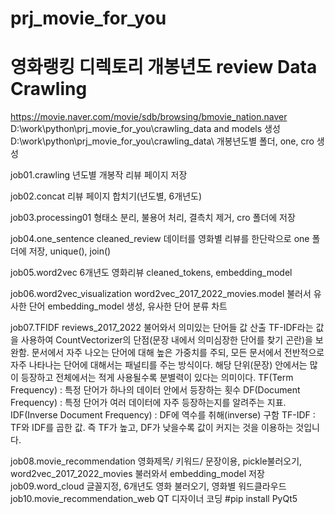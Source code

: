 # prj_movie_for_you
# 영화랭킹 디렉토리 개봉년도 review Data Crawling
https://movie.naver.com/movie/sdb/browsing/bmovie_nation.naver 
D:\work\python\prj_movie_for_you\crawling_data and models 생성
D:\work\python\prj_movie_for_you\crawling_data\ 개봉년도별 폴더, one, cro 생성

job01.crawling 년도별 개봉작 리뷰 페이지 저장

job02.concat 리뷰 페이지 합치기(년도별, 6개년도)

job03.processing01 형태소 분리, 불용어 처리, 결측치 제거, cro 폴더에 저장

job04.one_sentence cleaned_review 데이터를 영화별 리뷰를 한단락으로 one 폴더에 저장, unique(), join()

job05.word2vec  6개년도 영화리뷰 cleaned_tokens, embedding_model

job06.word2vec_visualization word2vec_2017_2022_movies.model 불러서 유사한 단어 embedding_model 생성, 유사한 단어 분류 차트 

job07.TFIDF reviews_2017_2022 불어와서 의미있는 단어들 값 산출
TF-IDF라는 값을 사용하여 CountVectorizer의 단점(문장 내에서 의미심장한 단어를 찾기 곤란)을 보완함.
문서에서 자주 나오는 단어에 대해 높은 가중치를 주되, 모든 문서에서 전반적으로 자주 나타나는 단어에 대해서는 패널티를 주는 방식이다.
해당 단위(문장) 안에서는 많이 등장하고 전체에서는 적게 사용될수록 분별력이 있다는 의미이다.
TF(Term Frequency) : 특정 단어가 하나의 데이터 안에서 등장하는 횟수
DF(Document Frequency) : 특정 단어가 여러 데이터에 자주 등장하는지를 알려주는 지표.
IDF(Inverse Document Frequency) : DF에 역수를 취해(inverse) 구함
TF-IDF : TF와 IDF를 곱한 값. 즉 TF가 높고, DF가 낮을수록 값이 커지는 것을 이용하는 것입니다.

job08.movie_recommendation 영화제목/ 키워드/ 문장이용, pickle불러오기,  word2vec_2017_2022_movies 불러와서 embedding_model 저장 
job09.word_cloud 글꼴지정, 6개년도 영화 불러오기, 영화별 워드클라우드
job10.movie_recommendation_web QT 디자이너 코딩 #pip install PyQt5
